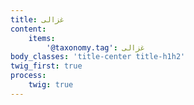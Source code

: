 ```yaml
---
title: غزالی
content:
    items:  
        '@taxonomy.tag': غزالی
body_classes: 'title-center title-h1h2'
twig_first: true
process:
    twig: true
---
```

